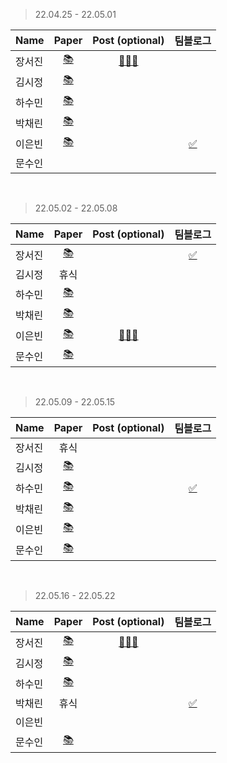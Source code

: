 > 22.04.25 - 22.05.01

|Name|Paper|Post (optional)|팀블로그|
|---|:---:|:---:|:---:|
|장서진|[📚](https://proceedings.neurips.cc/paper/2017/file/6449f44a102fde848669bdd9eb6b76fa-Paper.pdf)|[🧑🏻‍💻](https://sulky-waltz-11f.notion.site/LightGBM-A-Highly-Efficient-Gradient-Boosting-Decision-Tree-e6e10916e20d4ff198daf5678737fcf3)|
|김시정|[📚](https://arxiv.org/abs/1906.08172)||
|하수민|[📚](https://arxiv.org/pdf/1905.00641.pdf)||
|박채린|[📚](https://arxiv.org/pdf/2104.00298.pdf)||||
|이은빈|[📚](https://ieeexplore.ieee.org/stamp/stamp.jsp?tp=&arnumber=9129067)||[✅](https://gdscewha.tistory.com/entry/%EC%9D%B8%EA%B3%B5%EC%A7%80%EB%8A%A5-%EB%85%BC%EB%AC%B8-%EC%9D%BD%EA%B8%B0-2%EC%A3%BC%EC%B0%A8)|
|문수인|||

<br>

> 22.05.02 - 22.05.08

|Name|Paper|Post (optional)|팀블로그|
|---|:---:|:---:|:---:|
|장서진|[📚](https://arxiv.org/abs/1703.10593v6)||[✅](https://gdscewha.tistory.com/entry/%EC%9D%B8%EA%B3%B5%EC%A7%80%EB%8A%A5-%EB%85%BC%EB%AC%B8-%EC%9D%BD%EA%B8%B0-3%EC%A3%BC%EC%B0%A8?category=1006789)|
|김시정|휴식||
|하수민|[📚](https://arxiv.org/abs/1904.01941)||
|박채린|[📚](https://dl.acm.org/doi/pdf/10.1145/3292500.3330701)||
|이은빈|[📚](https://ieeexplore.ieee.org/document/9023098)|[🧑🏻‍💻](https://silver-spike-7ea.notion.site/Speech-Emotion-Recognition-Using-Speech-Feature-and-Word-Embedding-422941072f3d4f919ca34145d36b93f7)|
|문수인|[📚](https://arxiv.org/pdf/1908.07442.pdf)||

<br>

> 22.05.09 - 22.05.15

|Name|Paper|Post (optional)|팀블로그|
|---|:---:|:---:|:---:|
|장서진|휴식|||
|김시정|[📚](https://arxiv.org/abs/1909.09586)||
|하수민|[📚](https://arxiv.org/abs/1406.2661)||[✅]()|
|박채린|[📚](https://www.koreascience.or.kr/article/JAKO202111037333961.pdf)||
|이은빈|[📚](https://arxiv.org/abs/2001.09700)||
|문수인|[📚](https://arxiv.org/pdf/1611.01578.pdf)||

<br>

> 22.05.16 - 22.05.22

|Name|Paper|Post (optional)|팀블로그|
|---|:---:|:---:|:---:|
|장서진|[📚](https://arxiv.org/pdf/1506.02640.pdf)|[🧑🏻‍💻](https://sulky-waltz-11f.notion.site/You-Only-Look-Once-Unified-Real-Time-Object-Detection-b617f3041f8a4a09b0174f837615b223)||
|김시정|[📚](https://arxiv.org/abs/1706.03762)||
|하수민|[📚](https://arxiv.org/pdf/2006.04305.pdf)||
|박채린|휴식||[✅]()|
|이은빈|[]()||
|문수인|[📚](https://arxiv.org/pdf/1709.00103.pdf)||
